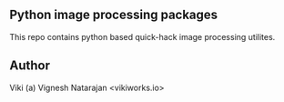 ## Python image processing packages

This repo contains python based quick-hack image processing utilites.


## Author

Viki (a) Vignesh Natarajan <vikiworks.io>
